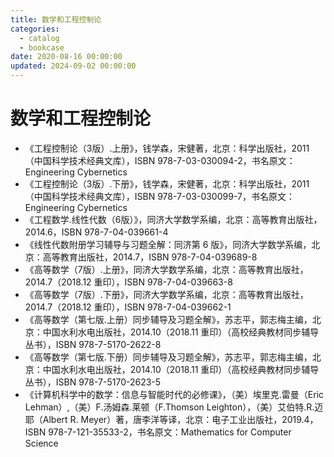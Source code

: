 ```yaml
---
title: 数学和工程控制论
categories:
  - catalog
  - bookcase
date: 2020-08-16 00:00:00
updated: 2024-09-02 00:00:00
---
```


# 数学和工程控制论 #

- 《工程控制论（3版）.上册》，钱学森，宋健著，北京：科学出版社，2011（中国科学技术经典文库），ISBN 978-7-03-030094-2，书名原文：Engineering Cybernetics
- 《工程控制论（3版）.下册》，钱学森，宋健著，北京：科学出版社，2011（中国科学技术经典文库），ISBN 978-7-03-030099-7，书名原文：Engineering Cybernetics
- 《工程数学.线性代数（6版）》，同济大学数学系编，北京：高等教育出版社，2014.6，ISBN 978-7-04-039661-4
- 《线性代数附册学习辅导与习题全解：同济第 6 版》，同济大学数学系编，北京：高等教育出版社，2014.7，ISBN 978-7-04-039689-8
- 《高等数学（7版）.上册》，同济大学数学系编，北京：高等教育出版社，2014.7（2018.12 重印），ISBN 978-7-04-039663-8
- 《高等数学（7版）.下册》，同济大学数学系编，北京：高等教育出版社，2014.7（2018.12 重印），ISBN 978-7-04-039662-1
- 《高等数学（第七版.上册）同步辅导及习题全解》，苏志平，郭志梅主编，北京：中国水利水电出版社，2014.10（2018.11 重印）（高校经典教材同步辅导丛书），ISBN 978-7-5170-2622-8
- 《高等数学（第七版.下册）同步辅导及习题全解》，苏志平，郭志梅主编，北京：中国水利水电出版社，2014.10（2018.11 重印）（高校经典教材同步辅导丛书），ISBN 978-7-5170-2623-5
- 《计算机科学中的数学：信息与智能时代的必修课》，（美）埃里克.雷曼（Eric Lehman）,（美）F.汤姆森.莱顿（F.Thomson Leighton），（美）艾伯特.R.迈耶（Albert R. Meyer）著，唐李洋等译，北京：电子工业出版社，2019.4，ISBN 978-7-121-35533-2，书名原文：Mathematics for Computer Science